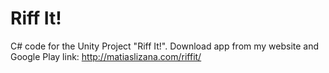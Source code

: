 # Riff It!
C# code for the Unity Project "Riff It!".
Download app from my website and Google Play link:
http://matiaslizana.com/riffit/
